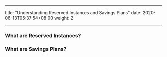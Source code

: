 
---
title: "Understanding Reserved Instances and Savings Plans"
date:  2020-06-13T05:37:54+08:00
weight: 2

---

### What are Reserved Instances?

### What are Savings Plans?

